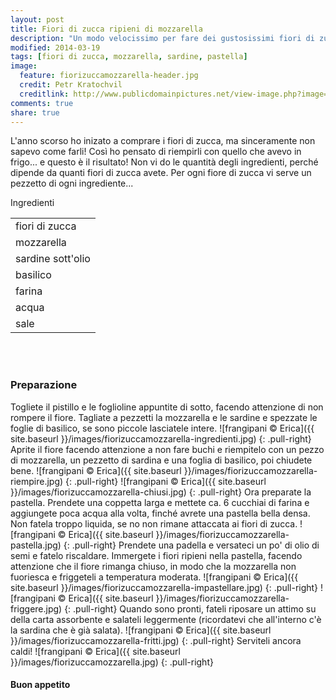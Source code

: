 ```yaml
---
layout: post
title: Fiori di zucca ripieni di mozzarella
description: "Un modo velocissimo per fare dei gustosissimi fiori di zucca"
modified: 2014-03-19
tags: [fiori di zucca, mozzarella, sardine, pastella]
image:
  feature: fiorizuccamozzarella-header.jpg
  credit: Petr Kratochvil
  creditlink: http://www.publicdomainpictures.net/view-image.php?image=24388&picture=zucchini-flower&large=1
comments: true
share: true
---
```


L'anno scorso ho inizato a comprare i fiori di zucca, ma sinceramente non sapevo come farli! Così ho pensato di riempirli con quello che avevo in frigo... e questo è il risultato! Non vi do le quantità degli ingredienti, perché dipende da quanti fiori di zucca avete. Per ogni fiore di zucca vi serve un pezzetto di ogni ingrediente...


<div class="ingredients">
	<div class="ingredients-title">Ingredienti</div>
	<table>
		<tbody>
			<tr>
				<td>fiori di zucca</td>
			</tr>
			<tr>
				<td>mozzarella</td>
			</tr>
			<tr>
				<td>sardine sott'olio</td>
			</tr>
			<tr>
				<td>basilico</td>
			</tr>
			<tr>
				<td>farina</td>
			</tr>
			<tr>
				<td>acqua</td>
			</tr>
			<tr>
				<td>sale</td>
			</tr>
		</tbody>
	</table>
	<br></br>
</div>


<h3>
	<font color="grey">
		<i class="icon-cogs"></i>
	</font> Preparazione
</h3>

Togliete il pistillo e le foglioline appuntite di sotto, facendo attenzione di non rompere il fiore. Tagliate a pezzetti la mozzarella e le sardine e spezzate le foglie di basilico, se sono piccole lasciatele intere.
![frangipani © Erica]({{ site.baseurl }}/images/fiorizuccamozzarella-ingredienti.jpg)
{: .pull-right}
Aprite il fiore facendo attenzione a non fare buchi e riempitelo con un pezzo di mozzarella, un pezzetto di sardina e una foglia di basilico, poi chiudete bene.
![frangipani © Erica]({{ site.baseurl }}/images/fiorizuccamozzarella-riempire.jpg)
{: .pull-right}
![frangipani © Erica]({{ site.baseurl }}/images/fiorizuccamozzarella-chiusi.jpg)
{: .pull-right}
Ora preparate la pastella. Prendete una coppetta larga e mettete ca. 6 cucchiai di farina e aggiungete poca acqua alla volta, finché avrete una pastella bella densa. Non fatela troppo liquida, se no non rimane attaccata ai fiori di zucca.
![frangipani © Erica]({{ site.baseurl }}/images/fiorizuccamozzarella-pastella.jpg)
{: .pull-right}
Prendete una padella e versateci un po' di olio di semi e fatelo riscaldare. Immergete i fiori ripieni nella pastella, facendo attenzione che il fiore rimanga chiuso, in modo che la mozzarella non fuoriesca e friggeteli a temperatura moderata.
![frangipani © Erica]({{ site.baseurl }}/images/fiorizuccamozzarella-impastellare.jpg)
{: .pull-right}
![frangipani © Erica]({{ site.baseurl }}/images/fiorizuccamozzarella-friggere.jpg)
{: .pull-right}
Quando sono pronti, fateli riposare un attimo su della carta assorbente e salateli leggermente (ricordatevi che all'interno c'è la sardina che è già salata).
![frangipani © Erica]({{ site.baseurl }}/images/fiorizuccamozzarella-fritti.jpg)
{: .pull-right}
Serviteli ancora caldi!
![frangipani © Erica]({{ site.baseurl }}/images/fiorizuccamozzarella.jpg)
{: .pull-right}

<h4>Buon appetito
	<font color="red">
		<i class="icon-smile"></i>
	</font>
</h4>
